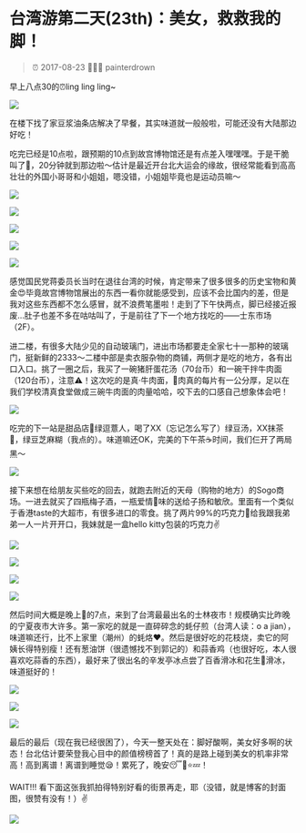 # 台湾游第二天(23th)：美女，救救我的脚！

> ⏰ 2017-08-23
> 👨🏻‍💻 painterdrown

早上八点30的⏰ling ling ling~

![](images/zaocan.png)

在楼下找了家豆浆油条店解决了早餐，其实味道就一般般啦，可能还没有大陆那边好吃！

吃完已经是10点啦，跟预期的10点到故宫博物馆还是有点差入嘿嘿嘿。于是干脆叫了🚕，20分钟就到那边啦～估计是最近开台北大运会的缘故，很经常能看到高高壮壮的外国小哥哥和小姐姐，嗯没错，小姐姐毕竟也是运动员嘛～

![](images/bowuguan1.png)

![](images/bowuguan2.png)

![](images/bowuguan3.png)

![](images/bowuguan4.png)

![](images/bowuguan5.png)

感觉国民党蒋委员长当时在退往台湾的时候，肯定带来了很多很多的历史宝物和黄金😍毕竟故宫博物馆展出的东西一看你就能感受到，应该不会比国内的差，但是我对这些东西都不怎么感冒，就不浪费笔墨啦！走到了下午快两点，脚已经接近报废…肚子也差不多在咕咕叫了，于是前往了下一个地方找吃的——士东市场（2F）。

进二楼，有很多大陆少见的自动玻璃门，进出市场都要走全家七十一那种的玻璃门，挺新鲜的2333～二楼中部是卖衣服杂物的商铺，两侧才是吃的地方，各有出口入口。挑了一圈之后，我买了一碗猪肝蛋花汤（70台币）和一碗干拌牛肉面（120台币），注意⚠️！这次吃的是真·牛肉面，🐂肉真的每片有一公分厚，足以在我们学校清真食堂做成三碗牛肉面的肉量哈哈，咬下去的口感自己想象体会吧！

![](images/chide1.png)

吃完的下一站是甜品店🍮绿逗薏人，喝了XX（忘记怎么写了）绿豆汤，XX抹茶🍵，绿豆芝麻糊（我点的）。味道嘛还OK，完美的下午茶☕️时间，我们仨开了两局黑～

![](images/jiejing1.png)

接下来想在给朋友买些吃的回去，就跑去附近的天母（购物的地方）的Sogo商场。一进去就买了四瓶梅子酒，一瓶爱情💓味的送给子扬和敏欣。里面有一个类似于香港taste的大超市，有很多进口的零食。挑了两片99%的巧克力🍫给我跟我弟弟一人一片开开口，我妹就是一盒hello kitty包装的巧克力✌️

![](images/jiejing2.png)

![](images/jiejing3.png)

![](images/jiejing4.png)

![](images/jiejing5.png)

然后时间大概是晚上🌃的7点，来到了台湾最最出名的士林夜市！规模确实比昨晚的宁夏夜市大许多。第一家吃的就是一直碎碎念的蚝仔煎（台湾人读：o a jian），味道嘛还行，比不上家里（潮州）的蚝烙❤️。然后是很好吃的花枝烧，卖它的阿姨长得特别瘦！还有葱油饼（很遗憾找不到郭记的）和蒜香鸡（也很好吃，本人很喜欢吃蒜香的东西），最好来了很出名的辛发亭冰点尝了百香滑冰和花生🥜滑冰，味道挺好的！

![](images/chide2.png)

![](images/chide3.png)

![](images/chide4.png)

最后的最后（现在我已经很困了），今天一整天处在：脚好酸啊，美女好多啊的状态！台北估计要荣登我心目中的颜值榜榜首了！真的是路上碰到美女的机率非常高！高到离谱！离谱到睡觉😪！累死了，晚安😴🌙⭐️💤！

WAIT!!! 看下面这张我抓拍得特别好看的街景再走，耶（没错，就是博客的封面图，很赞有没有！）✌️

![](images/jiejing6.png)
